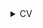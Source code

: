 <details>

<summary>CV</summary>

# Jan Wilmake

Independent Researcher & Typescript Nerd Building AGI

## Education

Bachelor in Artificial Intelligence (2017)

## Professional Experience

**Slimmer AI** (May 2024 - Jul 2024)  
Led product pivot initiatives and implemented AI-driven solutions for ClaimWise

**Minion AI** (Mar 2024 - Apr 2024)  
Developed browser-based agents for Human-Machine Collaboration with SF team

**CoworkSurf** (Sep 2022 - Dec 2022)  
Built booking platform for remote workers at surf locations, Stripe integration

**Emesa** (Nov 2021 - Apr 2022)  
Rebuilt actievandedag.nl platform with modern frontend architecture

**InterGamma** (Dec 2021 - Apr 2022)  
Developed Gamma & Karwei mobile applications with React Native

**Stoic Strategies** (Mar 2021 - Aug 2021)  
Built frontend dashboard for trading strategy insights and analytics

**Dyme** (Feb 2019 - Aug 2019)  
Core developer for personal finance app serving thousands of users

**Time4Crime** (2006 - 2016)  
Created and maintained text-based MMORPG in PHP, managing volunteer team

## Technical Skills

**Primary Stack**

- TypeScript / Full Stack
- Cloudflare / Serverless
- Node.js / Deno

**Areas of Interest**

- GenAI / LLMs / Prompt Engineering
- Independent Research
- System Architecture

**Languages**

- English (Professional)
- Dutch (Native)

</details>
